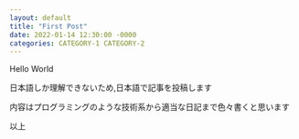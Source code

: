 ```yaml
---
layout: default
title: "First Post"
date: 2022-01-14 12:30:00 -0000
categories: CATEGORY-1 CATEGORY-2
---
```


Hello World

日本語しか理解できないため,日本語で記事を投稿します

内容はプログラミングのような技術系から適当な日記まで色々書くと思います

以上
